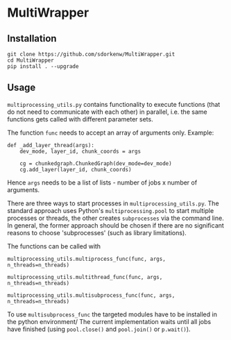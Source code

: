 # MultiWrapper

## Installation
```
git clone https://github.com/sdorkenw/MultiWrapper.git
cd MultiWrapper
pip install . --upgrade
```

## Usage

`multiprocessing_utils.py` contains functionality to execute functions (that do not need to communicate with 
each other) in parallel, i.e. the same functions gets called with different parameter sets.

The function `func` needs to accept an array of arguments only. Example:

```
def _add_layer_thread(args):
    dev_mode, layer_id, chunk_coords = args

    cg = chunkedgraph.ChunkedGraph(dev_mode=dev_mode)
    cg.add_layer(layer_id, chunk_coords)
```
Hence `args` needs to be a list of lists - number of jobs x number of arguments. 

There are three ways to start processes in `multiprocessing_utils.py`. The standard approach uses Python's 
`multiprocessing.pool` to start multiple processes or threads, the other creates `subprocesses` via the command line. In general, the former approach should be chosen if there are no significant reasons to choose 'subprocesses' (such as 
library limitations). 

The functions can be called with

```
multiprocessing_utils.multiprocess_func(func, args, n_threads=n_threads)

```

```
multiprocessing_utils.multithread_func(func, args, n_threads=n_threads)

```
 

```
multiprocessing_utils.multisubprocess_func(func, args, n_threads=n_threads)
```

To use `multisubprocess_func` the targeted modules have to be installed in the python environment/
The current implementation waits until all jobs have finished (using `pool.close()` and `pool.join()` or `p.wait()`).
